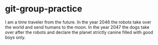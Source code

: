 # git-group-practice

I am a time traveler from the future. In the year 2046 the robots take over the world and send humans to the moon. In the year 2047 the dogs take over after the robots and declare the planet strictly canine filled with good boys only.
